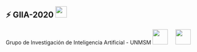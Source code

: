 ## ⚡ GIIA-2020 <img src="https://media.giphy.com/media/WUlplcMpOCEmTGBtBW/giphy.gif" width="30"> 
Grupo de Investigación de Inteligencia Artificial - UNMSM
  <img height="40" src="https://raw.githubusercontent.com/vilcajoal/vilcajoal/master/assets/py.svg"> &nbsp; &nbsp;
  <img height="40" src="https://raw.githubusercontent.com/vilcajoal/vilcajoal/master/assets/R.svg"> &nbsp; &nbsp;
